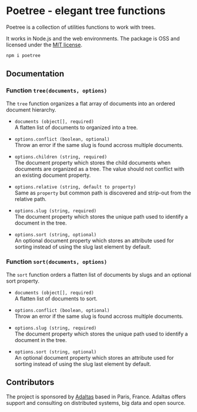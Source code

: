 # Poetree - elegant tree functions

Poetree is a collection of utilities functions to work with trees.

It works in Node.js and the web environments. The package is OSS and licensed under the [MIT license](https://github.com/adaltas/node-poetree/blob/master/LICENSE.md).

```bash
npm i poetree
```

## Documentation

### Function `tree(documents, options)`

The `tree` function organizes a flat array of documents into an ordered document hierarchy.

- `documents (object[], required)`  
  A flatten list of documents to organized into a tree.

- `options.conflict (boolean, optional)`  
  Throw an error if the same slug is found accross multiple documents.

- `options.children (string, required)`  
  The document property which stores the child documents when documents are organized as a tree. The value should not conflict with an existing document property.

- `options.relative (string, default to property)`  
  Same as `property` but common path is discovered and strip-out from the relative path.

- `options.slug (string, required)`  
  The document property which stores the unique path used to identify a document in the tree.

- `options.sort (string, optional)`  
  An optional document property which stores an attribute used for sorting instead of using the slug last element by default.

### Function `sort(documents, options)`

The `sort` function orders a flatten list of documents by slugs and an optional sort property.

- `documents (object[], required)`  
  A flatten list of documents to sort.

- `options.conflict (boolean, optional)`  
  Throw an error if the same slug is found accross multiple documents.

- `options.slug (string, required)`  
  The document property which stores the unique path used to identify a document in the tree.

- `options.sort (string, optional)`  
  An optional document property which stores an attribute used for sorting instead of using the slug last element by default.

## Contributors

The project is sponsored by [Adaltas](https://www.adaltas.com) based in Paris, France. Adaltas offers support and consulting on distributed systems, big data and open source.
